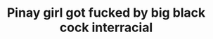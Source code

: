 ---
layout: post
title: Pinay girl got fucked by big black cock interracial	
duration: '10:40'
view: 182
rate: 2
video: 'https://flashservice.xvideos.com/embedframe/13503285'
priority: 0.9
changefreq: daily
---